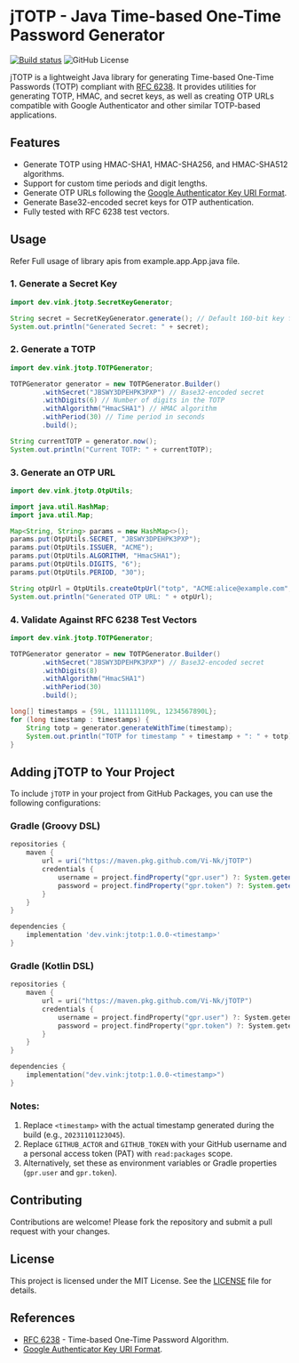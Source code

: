 # jTOTP - Java Time-based One-Time Password Generator
[![Build status](https://github.com/Vi-Nk/jTOTP/actions/workflows/build_gradle.yml/badge.svg?branch=main)](https://github.com/Vi-Nk/jTOTP/actions/workflows/build_gradle.yml)
![GitHub License](https://img.shields.io/github/license/Vi-Nk/jTOTP)

jTOTP is a lightweight Java library for generating Time-based One-Time Passwords (TOTP) compliant with [RFC 6238](https://datatracker.ietf.org/doc/html/rfc6238). It provides utilities for generating TOTP, HMAC, and secret keys, as well as creating OTP URLs compatible with Google Authenticator and other similar TOTP-based applications.

## Features

- Generate TOTP using HMAC-SHA1, HMAC-SHA256, and HMAC-SHA512 algorithms.
- Support for custom time periods and digit lengths.
- Generate OTP URLs following the [Google Authenticator Key URI Format](https://github.com/google/google-authenticator/wiki/Key-Uri-Format).
- Generate Base32-encoded secret keys for OTP authentication.
- Fully tested with RFC 6238 test vectors.

## Usage
Refer Full usage of library apis from example.app.App.java file.

### 1. Generate a Secret Key
```java
import dev.vink.jtotp.SecretKeyGenerator;

String secret = SecretKeyGenerator.generate(); // Default 160-bit key for HMAC-SHA1
System.out.println("Generated Secret: " + secret);
```

### 2. Generate a TOTP
```java
import dev.vink.jtotp.TOTPGenerator;

TOTPGenerator generator = new TOTPGenerator.Builder()
        .withSecret("JBSWY3DPEHPK3PXP") // Base32-encoded secret
        .withDigits(6) // Number of digits in the TOTP
        .withAlgorithm("HmacSHA1") // HMAC algorithm
        .withPeriod(30) // Time period in seconds
        .build();

String currentTOTP = generator.now();
System.out.println("Current TOTP: " + currentTOTP);
```

### 3. Generate an OTP URL
```java
import dev.vink.jtotp.OtpUtils;

import java.util.HashMap;
import java.util.Map;

Map<String, String> params = new HashMap<>();
params.put(OtpUtils.SECRET, "JBSWY3DPEHPK3PXP");
params.put(OtpUtils.ISSUER, "ACME");
params.put(OtpUtils.ALGORITHM, "HmacSHA1");
params.put(OtpUtils.DIGITS, "6");
params.put(OtpUtils.PERIOD, "30");

String otpUrl = OtpUtils.createOtpUrl("totp", "ACME:alice@example.com", params);
System.out.println("Generated OTP URL: " + otpUrl);
```

### 4. Validate Against RFC 6238 Test Vectors
```java
import dev.vink.jtotp.TOTPGenerator;

TOTPGenerator generator = new TOTPGenerator.Builder()
        .withSecret("JBSWY3DPEHPK3PXP") // Base32-encoded secret
        .withDigits(8)
        .withAlgorithm("HmacSHA1")
        .withPeriod(30)
        .build();

long[] timestamps = {59L, 1111111109L, 1234567890L};
for (long timestamp : timestamps) {
    String totp = generator.generateWithTime(timestamp);
    System.out.println("TOTP for timestamp " + timestamp + ": " + totp);
}
```

## Adding jTOTP to Your Project

To include `jTOTP` in your project from GitHub Packages, you can use the following configurations:

### Gradle (Groovy DSL)
```gradle
repositories {
    maven {
        url = uri("https://maven.pkg.github.com/Vi-Nk/jTOTP")
        credentials {
            username = project.findProperty("gpr.user") ?: System.getenv("GITHUB_ACTOR")
            password = project.findProperty("gpr.token") ?: System.getenv("GITHUB_TOKEN")
        }
    }
}

dependencies {
    implementation 'dev.vink:jtotp:1.0.0-<timestamp>'
}
```

### Gradle (Kotlin DSL)
```kotlin
repositories {
    maven {
        url = uri("https://maven.pkg.github.com/Vi-Nk/jTOTP")
        credentials {
            username = project.findProperty("gpr.user") ?: System.getenv("GITHUB_ACTOR")
            password = project.findProperty("gpr.token") ?: System.getenv("GITHUB_TOKEN")
        }
    }
}

dependencies {
    implementation("dev.vink:jtotp:1.0.0-<timestamp>")
}
```

### Notes:
1. Replace `<timestamp>` with the actual timestamp generated during the build (e.g., `20231101123045`).
2. Replace `GITHUB_ACTOR` and `GITHUB_TOKEN` with your GitHub username and a personal access token (PAT) with `read:packages` scope.
3. Alternatively, set these as environment variables or Gradle properties (`gpr.user` and `gpr.token`).

## Contributing

Contributions are welcome! Please fork the repository and submit a pull request with your changes.

## License

This project is licensed under the MIT License. See the [LICENSE](LICENSE) file for details.

## References

- [RFC 6238](https://datatracker.ietf.org/doc/html/rfc6238) - Time-based One-Time Password Algorithm.
- [Google Authenticator Key URI Format](https://github.com/google/google-authenticator/wiki/Key-Uri-Format).
